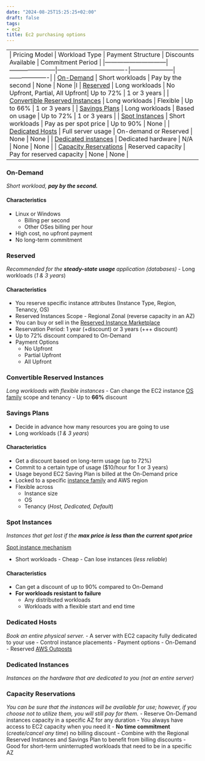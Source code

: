 ```yaml
---
date: "2024-08-25T15:25:25+02:00"
draft: false
tags:
- ec2
title: Ec2 purchasing options
---
```


|                                                                                                                                                                                                                                                                                                                                                                                                                                                                                                                                                                                                                                                                                                                                                                                                                                                                                                                                                                                                                                                       |
|-------------------------------------------------------------------------------------------------------------------------------------------------------------------------------------------------------------------------------------------------------------------------------------------------------------------------------------------------------------------------------------------------------------------------------------------------------------------------------------------------------------------------------------------------------------------------------------------------------------------------------------------------------------------------------------------------------------------------------------------------------------------------------------------------------------------------------------------------------------------------------------------------------------------------------------------------------------------------------------------------------------------------------------------------------|
| \| Pricing Model \| Workload Type \| Payment Structure \| Discounts Available \| Commitment Period \| \|——————————\|———————–\|———————————-\|———————\|——————-\| \| [On-Demand](#on-demand) \| Short workloads \| Pay by the second \| None \| None \|I \| [Reserved](#reserved) \| Long workloads \| No Upfront, Partial, All Upfront\| Up to 72% \| 1 or 3 years \| \| [Convertible Reserved Instances](#convertible-reserved-instances) \| Long workloads \| Flexible \| Up to 66% \| 1 or 3 years \| \| [Savings Plans](#savings-plans) \| Long workloads \| Based on usage \| Up to 72% \| 1 or 3 years \| \| [Spot Instances](#spot-instances) \| Short workloads \| Pay as per spot price \| Up to 90% \| None \| \| [Dedicated Hosts](#dedicated-hosts) \| Full server usage \| On-demand or Reserved \| None \| None \| \| [Dedicated instances](#dedicated-instances) \| Dedicated hardware \| N/A \| None \| None \| \| [Capacity Reservations](#capacity-reservations) \| Reserved capacity \| Pay for reserved capacity \| None \| None \| |

### On-Demand

*Short workload, **pay by the second.***

#### Characteristics

-   Linux or Windows
    -   Billing per second
    -   Other OSes billing per hour
-   High cost, no upfront payment
-   No long-term commitment

### Reserved

*Recommended for the **steady-state usage** application (databases)* -
Long workloads (*1 & 3 years*)

#### Characteristics

-   You reserve specific instance attributes (Instance Type, Region,
    Tenancy, OS)
-   Reserved Instances Scope - Regional Zonal (reverse capacity in an
    AZ)
-   You can buy or sell in the [Reserved Instance
    Marketplace](https://docs.aws.amazon.com/AWSEC2/latest/UserGuide/ri-market-concepts-buying.html#ri-market-buying-guide)
-   Reservation Period: 1 year (+discount) or 3 years (+++ discount)
-   Up to 72% discount compared to On-Demand
-   Payment Options
    -   No Upfront
    -   Partial Upfront
    -   All Upfront

### Convertible Reserved Instances

*Long workloads with flexible instances* - Can change the EC2 instance
[OS
family](/Notes/posts/sysops_aws_cert/ec2_instances/instance_families)
scope and tenancy - Up to **66%** discount

### Savings Plans

-   Decide in advance how many resources you are going to use
-   Long workloads (*1 & 3 years*)

#### Characteristics

-   Get a discount based on long-term usage (up to 72%)
-   Commit to a certain type of usage ($10/hour for 1 or 3 years)
-   Usage beyond EC2 Saving Plan is billed at the On-Demand price
-   Locked to a specific [instance
    family](/Notes/posts/sysops_aws_cert/ec2_instances/instance_families)
    and AWS region
-   Flexible across
    -   Instance size
    -   OS
    -   Tenancy (*Host, Dedicated, Default*)

### Spot Instances

*Instances that get lost if the **max price is less than the current
spot price***

[Spot instance
mechanism](/Notes/posts/sysops_aws_cert/ec2_instances/spot_instance_mechanism)
- Short workloads - Cheap - Can lose instances (*less reliable*)

#### Characteristics

-   Can get a discount of up to 90% compared to On-Demand
-   **For workloads resistant to failure**
    -   Any distributed workloads
    -   Workloads with a flexible start and end time

### Dedicated Hosts

*Book an entire physical server.* - A server with EC2 capacity fully
dedicated to your use - Control instance placements - Payment options -
On-Demand - Reserved [AWS
Outposts](/Notes/posts/sysops_aws_cert/ec2_instances/aws_outposts)

### Dedicated Instances

*Instances on the hardware that are dedicated to you (not an entire
server)*

### Capacity Reservations

*You can be sure that the instances will be available for use; however,
if you choose not to utilize them, you will still pay for them.* -
Reserve On-Demand instances capacity in a specific AZ for any duration -
You always have access to EC2 capacity when you need it - **No time
commitment** (*create/cancel any time*) no billing discount - Combine
with the Regional Reserved Instances and Savings Plan to benefit from
billing discounts - Good for short-term uninterrupted workloads that
need to be in a specific AZ
